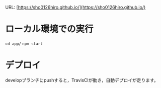 URL: [https://sho0126hiro.github.io/](https://sho0126hiro.github.io/)

# ローカル環境での実行

`cd app/`
`npm start`

# デプロイ

developブランチにpushすると，TravisCIが動き，自動デプロイが走ります。
